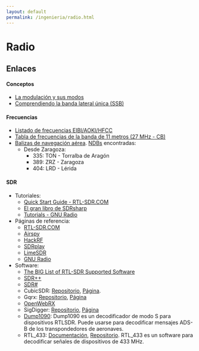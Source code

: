 ```yaml
---
layout: default
permalink: /ingenieria/radio.html
---
```


# Radio

## Enlaces

#### Conceptos

* [La modulación y sus modos](https://www.cb27.com/primerospasos/la-modulacion-y-sus-modos)
* [Comprendiendo la banda lateral única (SSB)](https://crecj.org/comprender-la-banda-lateral-unica-ssb/)

#### Frecuencias

* [Listado de frecuencias EIBI/AOKI/HFCC](https://docs.google.com/spreadsheets/d/1StTd2lRB1UTUitbo7YTDxhw2ZInUk_LaIVmO6orQ64w/edit)
* [Tabla de frecuencias de la banda de 11 metros (27 MHz - CB)](https://www.cb27.com/dx/tabla-frecuencias)
* [Balizas de navegación aérea](https://aip.enaire.es/AIP/contenido_AIP/ENR/LE_ENR_4_1_en.html). [NDBs](https://es.wikipedia.org/wiki/Baliza_no_direccional) encontradas:
    * Desde Zaragoza:
        * 335: TON - Torralba de Aragón
        * 389: ZRZ - Zaragoza
        * 404: LRD - Lérida

#### SDR

* Tutoriales:
    * [Quick Start Guide - RTL-SDR.COM](https://www.rtl-sdr.com/rtl-sdr-quick-start-guide/)
    * [El gran libro de SDRsharp](https://airspy.com/downloads/SDRSharp_Guia_v5.5_ESP.pdf)
    * [Tutorials - GNU Radio](https://wiki.gnuradio.org/index.php/Tutorials)
* Páginas de referencia:
    * [RTL-SDR.COM](https://www.rtl-sdr.com/)
    * [Airspy](https://airspy.com/)
    * [HackRF](https://greatscottgadgets.com/hackrf/)
    * [SDRplay](https://www.sdrplay.com/)
    * [LimeSDR](https://www.limemicro.com/)
    * [GNU Radio](https://www.gnuradio.org/)
* Software:
    * [The BIG List of RTL-SDR Supported Software](https://www.rtl-sdr.com/big-list-rtl-sdr-supported-software/)
    * [SDR++](https://www.sdrpp.org/)
    * [SDR#](https://airspy.com/downloads/)
    * CubicSDR: [Repositorio](https://github.com/cjcliffe/CubicSDR), [Página](https://cubicsdr.com/).
    * Gqrx: [Repositorio](https://github.com/gqrx-sdr/gqrx/), [Página](https://gqrx.dk/)
    * [OpenWebRX](https://openwebrx.de/)
    * SigDigger: [Repositorio](https://github.com/BatchDrake/SigDigger/), [Página](https://batchdrake.github.io/SigDigger/)
    * [Dump1090](https://github.com/antirez/dump1090): Dump1090 es un decodificador de modo S para dispositivos RTLSDR. Puede usarse para decodificar mensajes ADS-B de los transpondedores de aeronaves.
    * RTL_433: [Documentación](https://triq.org/rtl_433/), [Repositorio](https://github.com/merbanan/rtl_433). RTL_433 es un software para decodificar señales de dispositivos de 433 MHz.